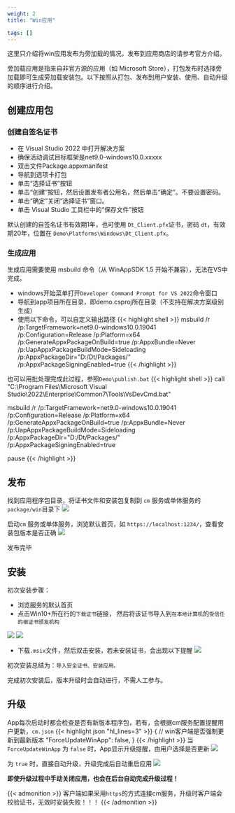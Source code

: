 ```yaml
---
weight: 2
title: "Win应用"

tags: []
---
```


这里只介绍将win应用发布为旁加载的情况，发布到应用商店的请参考官方介绍。

旁加载应用是指来自非官方源的应用（如 Microsoft Store），打包发布时选择旁加载即可生成旁加载安装包。以下按照从打包、发布到用户安装、使用、自动升级的顺序进行介绍。

## 创建应用包

### 创建自签名证书

* 在 Visual Studio 2022 中打开解决方案
* 确保活动调试目标框架是net9.0-windows10.0.xxxxx
* 双击文件Package.appxmanifest
* 导航到选项卡打包
* 单击“选择证书”按钮
* 单击“创建”按钮，然后设置发布者公用名，然后单击“确定”。不要设置密码。
* 单击“确定”关闭“选择证书”窗口。
* 单击 Visual Studio 工具栏中的“保存文件”按钮

默认创建的自签名证书有效期1年，也可使用 `Dt_Client.pfx`证书，密码 `dt`，有效期20年，位置在 `Demo\Platforms\Windows\Dt_Client.pfx`。

### 生成应用
生成应用需要使用 msbuild 命令（从 WinAppSDK 1.5 开始不兼容），无法在VS中完成。
* windows开始菜单打开`Developer Command Prompt for VS 2022`命令窗口
* 导航到app项目所在目录，即demo.csproj所在目录（不支持在解决方案级别生成）
* 使用以下命令，可以自定义输出路径
{{< highlight shell >}}
msbuild /r /p:TargetFramework=net9.0-windows10.0.19041 /p:Configuration=Release /p:Platform=x64 /p:GenerateAppxPackageOnBuild=true /p:AppxBundle=Never /p:UapAppxPackageBuildMode=Sideloading /p:AppxPackageDir="D:/Dt/Packages/" /p:AppxPackageSigningEnabled=true
{{< /highlight >}}

也可以用批处理完成此过程，参照`Demo\publish.bat`
{{< highlight shell >}}
call "C:\Program Files\Microsoft Visual Studio\2022\Enterprise\Common7\Tools\VsDevCmd.bat"

msbuild /r /p:TargetFramework=net9.0-windows10.0.19041 /p:Configuration=Release /p:Platform=x64 /p:GenerateAppxPackageOnBuild=true /p:AppxBundle=Never /p:UapAppxPackageBuildMode=Sideloading /p:AppxPackageDir="D:/Dt/Packages/" /p:AppxPackageSigningEnabled=true

pause
{{< /highlight >}}

## 发布
找到应用程序包目录，将证书文件和安装包复制到 `cm` 服务或单体服务的`package/win`目录下
![](1.png)

启动`cm` 服务或单体服务，浏览默认首页，如 `https://localhost:1234/`，查看安装包版本是否正确
![](2.png)

发布完毕


## 安装
初次安装步骤：
* 浏览服务的默认首页
* 点击Win10+所在行的`下载证书`链接， 然后将该证书导入到`在本地计算机`的`受信任的根证书颁发机构`

![](8.png)
![](10.png)

* 下载`.msix`文件，然后双击安装，若未安装证书，会出现以下提醒
![](9.png)

初次安装总结为：`导入安全证书、安装应用。`

完成初次安装后，版本升级时会自动进行，不需人工参与。


## 升级
App每次启动时都会检查是否有新版本程序包，若有，会根据cm服务配置提醒用户更新，`cm.json`
{{< highlight json "hl_lines=3" >}}
{
  // win客户端是否强制更新到最新版本
  "ForceUpdateWinApp": false,
}
{{< /highlight >}}
当 `ForceUpdateWinApp` 为 `false` 时，App显示升级提醒，由用户选择是否更新
![](11.png)

为 `true` 时，直接自动升级，升级完成后自动重启应用
![](12.png)

**即使升级过程中手动关闭应用，也会在后台自动完成升级过程！**

{{< admonition >}}
客户端如果采用`https`的方式连接cm服务，升级时客户端会校验证书，无效时安装失败！！！
{{< /admonition >}}